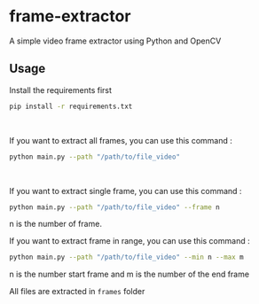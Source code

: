 # frame-extractor
A simple video frame extractor using Python and OpenCV

## Usage
Install the requirements first
  ```bash
  pip install -r requirements.txt
  ```
<br>

If you want to extract all frames, you can use this command : 
  ```bash
  python main.py --path "/path/to/file_video"
  ```
<br>

If you want to extract single frame, you can use this command : 
  ```bash
  python main.py --path "/path/to/file_video" --frame n
  ```
n is the number of frame. <br>

If you want to extract frame in range, you can use this command :
  ```bash
  python main.py --path "/path/to/file_video" --min n --max m
  ```
n is the number start frame and m is the number of the end frame<br>

All files are extracted in `frames` folder